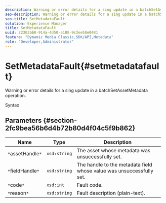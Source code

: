 ```yaml
---
description: Warning or error details for a sing update in a batchSetAssetMetadata operation.
seo-description: Warning or error details for a sing update in a batchSetAssetMetadata operation.
seo-title: SetMetadataFault
solution: Experience Manager
title: SetMetadataFault
uuid: 22302bb0-914a-4d50-a188-9c3ee58e0481
feature: "Dynamic Media Classic,SDK/API,Metadata"
role: "Developer,Administrator"
---
```


# SetMetadataFault{#setmetadatafault}

Warning or error details for a sing update in a batchSetAssetMetadata operation.

 Syntax 

## Parameters {#section-2fc9bea56b6d4b72b80d4f04c5f9b862}

|  Name  | Type  | Description  |
|---|---|---|
|  `*`assetHandle`*`  | `xsd:string`  | The asset whose metadata was unsuccessfully set.  |
|  `*`fieldHandle`*`  | `xsd:string`  | The handle to the metadata field whose value was unsuccessfully set.  |
|  `*`code`*`  | `xsd:int`  | Fault code.  |
|  `*`reason`*`  | `xsd:string`  | Fault description (plain-text).  |

